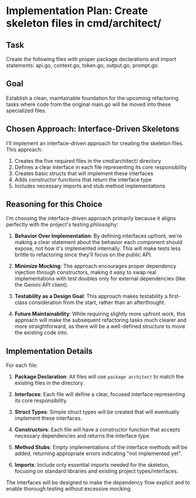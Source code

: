 # Implementation Plan: Create skeleton files in cmd/architect/

## Task
Create the following files with proper package declarations and import statements: api.go, context.go, token.go, output.go, prompt.go.

## Goal
Establish a clean, maintainable foundation for the upcoming refactoring tasks where code from the original main.go will be moved into these specialized files.

## Chosen Approach: Interface-Driven Skeletons

I'll implement an interface-driven approach for creating the skeleton files. This approach:
1. Creates the five required files in the cmd/architect/ directory
2. Defines a clear interface in each file representing its core responsibility
3. Creates basic structs that will implement these interfaces
4. Adds constructor functions that return the interface type
5. Includes necessary imports and stub method implementations

## Reasoning for this Choice

I'm choosing the interface-driven approach primarily because it aligns perfectly with the project's testing philosophy:

1. **Behavior Over Implementation**: By defining interfaces upfront, we're making a clear statement about the behavior each component should expose, not how it's implemented internally. This will make tests less brittle to refactoring since they'll focus on the public API.

2. **Minimize Mocking**: The approach encourages proper dependency injection through constructors, making it easy to swap real implementations with test doubles only for external dependencies (like the Gemini API client).

3. **Testability as a Design Goal**: This approach makes testability a first-class consideration from the start, rather than an afterthought.

4. **Future Maintainability**: While requiring slightly more upfront work, this approach will make the subsequent refactoring tasks much clearer and more straightforward, as there will be a well-defined structure to move the existing code into.

## Implementation Details

For each file:

1. **Package Declaration**: All files will use `package architect` to match the existing files in the directory.

2. **Interfaces**: Each file will define a clear, focused interface representing its core responsibility.

3. **Struct Types**: Simple struct types will be created that will eventually implement these interfaces.

4. **Constructors**: Each file will have a constructor function that accepts necessary dependencies and returns the interface type.

5. **Method Stubs**: Empty implementations of the interface methods will be added, returning appropriate errors indicating "not implemented yet".

6. **Imports**: Include only essential imports needed for the skeleton, focusing on standard libraries and existing project types/interfaces.

The interfaces will be designed to make the dependency flow explicit and to enable thorough testing without excessive mocking.